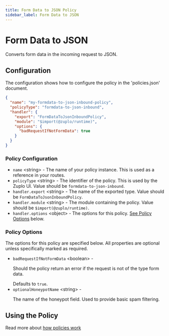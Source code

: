 ```yaml
---
title: Form Data to JSON Policy
sidebar_label: Form Data to JSON
---
```


<!-- WARNING: This document is generated. DO NOT EDIT BY HAND -->

# Form Data to JSON






<!-- start: intro.md -->
Converts form data in the incoming request to JSON.
<!-- end: intro.md -->

<PolicyStatus isBeta={false} isPaidAddOn={false} />



## Configuration 

The configuration shows how to configure the policy in the 'policies.json' document.

```json title="config/policies.json"
{
  "name": "my-formdata-to-json-inbound-policy",
  "policyType": "formdata-to-json-inbound",
  "handler": {
    "export": "FormDataToJsonInboundPolicy",
    "module": "$import(@zuplo/runtime)",
    "options": {
      "badRequestIfNotFormData": true
    }
  }
}
```

<div className="policy-options">
<div><h3 class="anchor anchorWithStickyNavbar_node_modules-@docusaurus-theme-classic-lib-theme-Heading-styles-module" id="policy-configuration">Policy Configuration<a href="#policy-configuration" class="hash-link" aria-label="Direct link to Policy Configuration" title="Direct link to Policy Configuration">​</a></h3><ul><li><code>name</code> <span class="type-option">&lt;string&gt;</span> - The name of your policy instance. This is used as a reference in your routes.</li><li><code>policyType</code> <span class="type-option">&lt;string&gt;</span> - The identifier of the policy. This is used by the Zuplo UI. Value should be <code>formdata-to-json-inbound</code>.</li><li><code>handler.export</code> <span class="type-option">&lt;string&gt;</span> - The name of the exported type. Value should be <code>FormDataToJsonInboundPolicy</code>.</li><li><code>handler.module</code> <span class="type-option">&lt;string&gt;</span> - The module containing the policy. Value should be <code>$import(@zuplo/runtime)</code>.</li><li><code>handler.options</code> <span class="type-option">&lt;object&gt;</span> - The options for this policy. <a href="#policy-options">See Policy Options</a> below.</li></ul><h3 class="anchor anchorWithStickyNavbar_node_modules-@docusaurus-theme-classic-lib-theme-Heading-styles-module" id="policy-options">Policy Options<a href="#policy-options" class="hash-link" aria-label="Direct link to Policy Options" title="Direct link to Policy Options">​</a></h3><p>The options for this policy are specified below. All properties are optional unless specifically marked as required.</p><ul><li><code>badRequestIfNotFormData</code><span class="type-option"> &lt;boolean&gt;</span> - <div><p>Should the policy return an error if the request is not of the type form data.</p></div><span class="default-value"> Defaults to <code>true</code>.</span></li><li><code>optionalHoneypotName</code><span class="type-option"> &lt;string&gt;</span> - <div><p>The name of the honeypot field. Used to provide basic spam filtering.</p></div></li></ul></div>
</div>

## Using the Policy
<!-- start: doc.md -->

<!-- end: doc.md -->

Read more about [how policies work](/docs/articles/policies)
